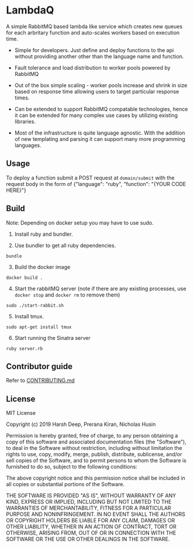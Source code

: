 # LambdaQ

A simple RabbitMQ based lambda like service which creates new queues for each arbritary function and auto-scales workers based on execution time.

  * Simple for developers. Just define and deploy functions to the api without providing another other than the language name and function.

  * Fault tolerance and load distribution to worker pools powered by RabbitMQ

  * Out of the box simple scaling - worker pools increase and shrink in size based on response time allowing users to target particular response times.

  * Can be extended to support RabbitMQ compatable technologies, hence it can be extended for many complex use cases by utilizing existing libraries.

  * Most of the infrastructure is quite language agnostic. With the addition of new templating and parsing it can support many more programming languages.

## Usage

To deploy a function submit a POST request at `domain/submit` with the request body in the form of {"language": "ruby", "function": "{YOUR CODE HERE}"}

## Build

Note: Depending on docker setup you may have to use sudo.

1. Install ruby and bundler.

2. Use bundler to get all ruby dependencies.
```
bundle
```

3. Build the docker image
```
docker build .
```

4. Start the rabbitMQ server (note if there are any existing processes, use `docker stop` and `docker rm` to remove them)
```
sudo ./start-rabbit.sh
```

5. Install tmux.
```
sudo apt-get install tmux
```

6. Start running the Sinatra server
```
ruby server.rb
```

## Contributor guide

Refer to [CONTRIBUTING.md](https://github.com/harsh183/lambdaQ/CONTRIBUTING.md)

## License

MIT License

Copyright (c) 2019 Harsh Deep, Prerana Kiran, Nicholas Husin

Permission is hereby granted, free of charge, to any person obtaining a copy
of this software and associated documentation files (the "Software"), to deal
in the Software without restriction, including without limitation the rights
to use, copy, modify, merge, publish, distribute, sublicense, and/or sell
copies of the Software, and to permit persons to whom the Software is
furnished to do so, subject to the following conditions:

The above copyright notice and this permission notice shall be included in all
copies or substantial portions of the Software.

THE SOFTWARE IS PROVIDED "AS IS", WITHOUT WARRANTY OF ANY KIND, EXPRESS OR
IMPLIED, INCLUDING BUT NOT LIMITED TO THE WARRANTIES OF MERCHANTABILITY,
FITNESS FOR A PARTICULAR PURPOSE AND NONINFRINGEMENT. IN NO EVENT SHALL THE
AUTHORS OR COPYRIGHT HOLDERS BE LIABLE FOR ANY CLAIM, DAMAGES OR OTHER
LIABILITY, WHETHER IN AN ACTION OF CONTRACT, TORT OR OTHERWISE, ARISING FROM,
OUT OF OR IN CONNECTION WITH THE SOFTWARE OR THE USE OR OTHER DEALINGS IN THE
SOFTWARE.

